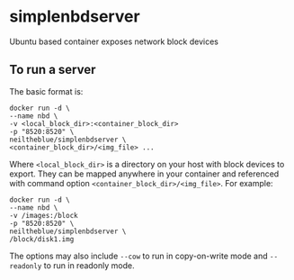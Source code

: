 # simplenbdserver

Ubuntu based container exposes network block devices

## To run a server

The basic format is:

```
docker run -d \
--name nbd \
-v <local_block_dir>:<container_block_dir>
-p "8520:8520" \
neiltheblue/simplenbdserver \
<container_block_dir>/<img_file> ...
```

Where `<local_block_dir>` is a directory on your host with block devices to export. They can be mapped anywhere in your container and referenced with command option `<container_block_dir>/<img_file>`. For example:

```
docker run -d \
--name nbd \
-v /images:/block
-p "8520:8520" \
neiltheblue/simplenbdserver \
/block/disk1.img
```
The options may also include `--cow` to run in copy-on-write mode and `--readonly` to run in readonly mode.
